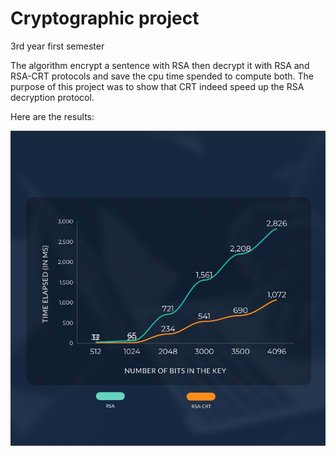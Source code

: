 # Cryptographic project
 3rd year first semester
 

The algorithm encrypt a sentence with RSA then decrypt it with RSA and RSA-CRT protocols and save the cpu time spended to compute both.
The purpose of this project was to show that CRT indeed speed up the RSA decryption protocol.

Here are the results:

![graph_rsa_crt](https://github.com/sam7-5/RSA-CRT/blob/main/graph%20rsa%20crt.jpg)
